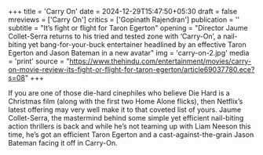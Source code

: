 +++
title = 'Carry On'
date = 2024-12-29T15:47:50+05:30
draft = false
mreviews = ['Carry On']
critics = ['Gopinath Rajendran']
publication = ''
subtitle = "It’s fight or flight for Taron Egerton"
opening = "Director Jaume Collet-Serra returns to his tried and tested zone with ‘Carry-On’, a nail-biting yet bang-for-your-buck entertainer headlined by an effective Taron Egerton and Jason Bateman in a new avatar"
img = 'carry-on-2.jpg'
media = 'print'
source = "https://www.thehindu.com/entertainment/movies/carry-on-movie-review-its-fight-or-flight-for-taron-egerton/article69037780.ece?s=08"
+++

If you are one of those die-hard cinephiles who believe Die Hard is a Christmas film (along with the first two Home Alone flicks), then Netflix’s latest offering may very well make it to that coveted list of yours. Jaume Collet-Serra, the mastermind behind some simple yet efficient nail-biting action thrillers is back and while he’s not teaming up with Liam Neeson this time, he’s got an efficient Taron Egerton and a cast-against-the-grain Jason Bateman facing it off in Carry-On.
